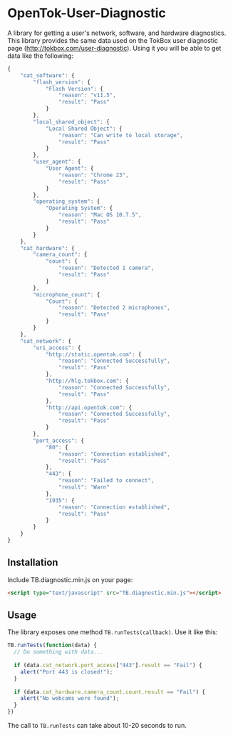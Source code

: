 OpenTok-User-Diagnostic
=======================

A library for getting a user's network, software, and hardware diagnostics. This library provides the same data used on the TokBox user diagnostic page (http://tokbox.com/user-diagnostic). Using it you will be able to get data like the following:

```javascript
{
    "cat_software": {
        "flash_version": {
            "Flash Version": {
                "reason": "v11.5",
                "result": "Pass"
            }
        },
        "local_shared_object": {
            "Local Shared Object": {
                "reason": "Can write to local storage",
                "result": "Pass"
            }
        },
        "user_agent": {
            "User Agent": {
                "reason": "Chrome 23",
                "result": "Pass"
            }
        },
        "operating_system": {
            "Operating System": {
                "reason": "Mac OS 10.7.5",
                "result": "Pass"
            }
        }
    },
    "cat_hardware": {
        "camera_count": {
            "count": {
                "reason": "Detected 1 camera",
                "result": "Pass"
            }
        },
        "microphone_count": {
            "Count": {
                "reason": "Detected 2 microphones",
                "result": "Pass"
            }
        }
    },
    "cat_network": {
        "uri_access": {
            "http://static.opentok.com": {
                "reason": "Connected Successfully",
                "result": "Pass"
            },
            "http://hlg.tokbox.com": {
                "reason": "Connected Successfully",
                "result": "Pass"
            },
            "http://api.opentok.com": {
                "reason": "Connected Successfully",
                "result": "Pass"
            }
        },
        "port_access": {
            "80": {
                "reason": "Connection established",
                "result": "Pass"
            },
            "443": {
                "reason": "Failed to connect",
                "result": "Warn"
            },
            "1935": {
                "reason": "Connection established",
                "result": "Pass"
            }
        }
    }
}
```


Installation
------------
Include TB.diagnostic.min.js on your page:

```html
<script type="text/javascript" src="TB.diagnostic.min.js"></script>
```


Usage
-----
The library exposes one method <code>TB.runTests(callback)</code>. Use it like this:

```javascript
TB.runTests(function(data) {
  // Do something with data...
  
  if (data.cat_network.port_access["443"].result == "Fail") {
    alert("Port 443 is closed!");
  }
  
  if (data.cat_hardware.camera_count.count.result == "Fail") {
    alert("No webcams were found");
  }
})
```

The call to <code>TB.runTests</code> can take about 10-20 seconds to run.
